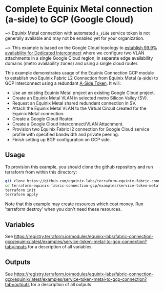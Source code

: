 # Complete Equinix Metal connection (a-side) to GCP (Google Cloud)

~> Equinix Metal connection with automated `a_side` service token is not generally available and may not be enabled yet for your organization.

~> This example is based on the Google Cloud topology to [establish 99.9% availability for Dedicated Interconnect](https://cloud.google.com/network-connectivity/docs/interconnect/tutorials/dedicated-creating-999-availability) where we configure two VLAN attachments in a single Google Cloud region, in separate edge availability domains (metro availability zones) and using a single cloud router.

This example demonstrates usage of the Equinix Connection GCP module to establish two Equinix Fabric L2 Connection from Equinix Metal (a-side) to GCP Interconnect using a redundant [A-Side Token](https://docs.equinix.com/en-us/Content/Interconnection/Fabric/service%20tokens/Fabric-Service-Tokens.htm).
It will:

- Use an existing Equinix Metal project an existing Google Cloud project.
- Create an Equinix Metal VLAN in selected metro Silicon Valley (SV).
- Request an Equinix Metal shared redundant connection in SV.
- Attach the Equinix Metal VLAN to the Virtual Circuit created for the Equinix Metal connection.
- Create a Google Cloud Router.
- Create a Google Cloud Interconnect/VLAN Attachment.
- Provision two Equinix Fabric l2 connection for Google Cloud service profile with specified bandwidth and private peering.
- Finish setting up BGP configuration on GCP side.

## Usage

To provision this example, you should clone the github repository and run terraform from within this directory:

```bash
git clone https://github.com/equinix-labs/terraform-equinix-fabric-connection-gcp.git
cd terraform-equinix-fabric-connection-gcp/examples/service-token-metal-to-gcp-connection
terraform init
terraform apply
```

Note that this example may create resources which cost money. Run 'terraform destroy' when you don't need these resources.

## Variables

See <https://registry.terraform.io/modules/equinix-labs/fabric-connection-gcp/equinix/latest/examples/service-token-metal-to-gcp-connection?tab=inputs> for a description of all variables.

## Outputs

See <https://registry.terraform.io/modules/equinix-labs/fabric-connection-gcp/equinix/latest/examples/service-token-metal-to-gcp-connection?tab=outputs> for a description of all outputs.
